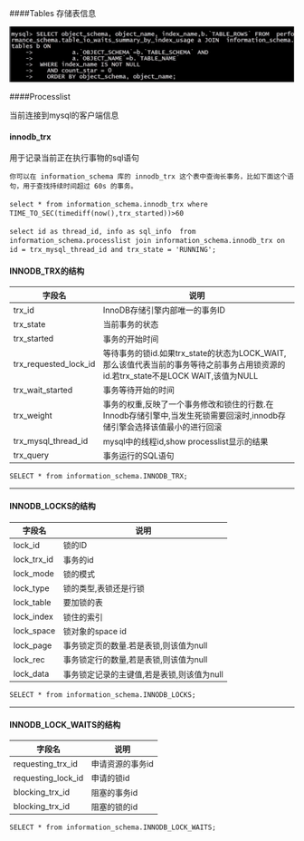 ####Tables 存储表信息



![1572445613917](assets\1572445613917.png)





####Processlist 

当前连接到mysql的客户端信息



#### innodb_trx

用于记录当前正在执行事物的sql语句

```
你可以在 information_schema 库的 innodb_trx 这个表中查询长事务，比如下面这个语句，用于查找持续时间超过 60s 的事务。

select * from information_schema.innodb_trx where TIME_TO_SEC(timediff(now(),trx_started))>60

select id as thread_id, info as sql_info  from information_schema.processlist join information_schema.innodb_trx on id = trx_mysql_thread_id and trx_state = 'RUNNING';
```



#### INNODB_TRX的结构

| 字段名                | 说明                                                         |
| --------------------- | ------------------------------------------------------------ |
| trx_id                | InnoDB存储引擎内部唯一的事务ID                               |
| trx_state             | 当前事务的状态                                               |
| trx_started           | 事务的开始时间                                               |
| trx_requested_lock_id | 等待事务的锁id.如果trx_state的状态为LOCK_WAIT,那么该值代表当前的事务等待之前事务占用锁资源的id.若trx_state不是LOCK WAIT,该值为NULL |
| trx_wait_started      | 事务等待开始的时间                                           |
| trx_weight            | 事务的权重,反映了一个事务修改和锁住的行数.在Innodb存储引擎中,当发生死锁需要回滚时,innodb存储引擎会选择该值最小的进行回滚 |
| trx_mysql_thread_id   | mysql中的线程id,show processlist显示的结果                   |
| trx_query             | 事务运行的SQL语句                                            |

```
SELECT * from information_schema.INNODB_TRX;
```

------



#### INNODB_LOCKS的结构

| 字段名      | 说明                                       |
| ----------- | ------------------------------------------ |
| lock_id     | 锁的ID                                     |
| lock_trx_id | 事务的id                                   |
| lock_mode   | 锁的模式                                   |
| lock_type   | 锁的类型,表锁还是行锁                      |
| lock_table  | 要加锁的表                                 |
| lock_index  | 锁住的索引                                 |
| lock_space  | 锁对象的space id                           |
| lock_page   | 事务锁定页的数量.若是表锁,则该值为null     |
| lock_rec    | 事务锁定行的数量,若是表锁,则该值为null     |
| lock_data   | 事务锁定记录的主键值,若是表锁,则该值为null |

```
SELECT * from information_schema.INNODB_LOCKS;
```

------



#### INNODB_LOCK_WAITS的结构

| 字段名             | 说明             |
| ------------------ | ---------------- |
| requesting_trx_id  | 申请资源的事务id |
| requesting_lock_id | 申请的锁id       |
| blocking_trx_id    | 阻塞的事务id     |
| blocking_trx_id    | 阻塞的锁的id     |

```
SELECT * from information_schema.INNODB_LOCK_WAITS;
```

 

 

 

 

 

